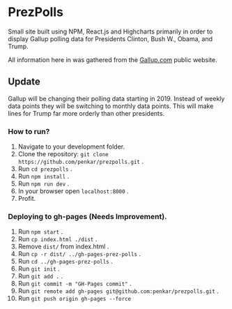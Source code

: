 # PrezPolls
Small site built using NPM, React.js and Highcharts primarily in order to display Gallup polling data for Presidents Clinton, Bush W., Obama, and Trump.

All information here in was gathered from the [Gallup.com](http://news.gallup.com/poll/203198/presidential-approval-ratings-donald-trump.aspx) public website. 

## Update

Gallup will be changing their polling data starting in 2019. Instead of weekly data points they will be switching to monthly data points. This will make lines for Trump far more orderly than other presidents.

### How to run?
1. Navigate to your development folder.
1. Clone the repository: `git clone https://github.com/penkar/prezpolls.git` .
1. Run `cd prezpolls` .
1. Run `npm install` .
1. Run `npm run dev` .
1. In your browser open `localhost:8000` .
1. Profit.

### Deploying to gh-pages (Needs Improvement).
1. Run `npm start` .
1. Run `cp index.html ./dist` .
1. Remove `dist/` from index.html .
1. Run `cp -r dist/ ../gh-pages-prez-polls` .
1. Run `cd ../gh-pages-prez-polls` . 
1. Run `git init` .
1. Run `git add .` .
1. Run `git commit -m "GH-Pages commit"` .
1. Run `git remote add gh-pages git@github.com:penkar/prezpolls.git` .
1. Run `git push origin gh-pages --force`

